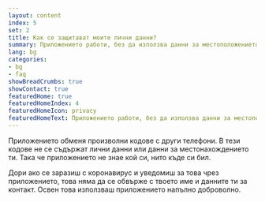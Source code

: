 ```yaml
---
layout: content
index: 5
set: 2
title: Как се защитават моите лични данни?
summary: Приложението работи, без да използва данни за местоположението ти, имейл адреса, телефонния номер или други данни за контакт с теб.
lang: bg
categories:
- bg
- faq
showBreadCrumbs: true
showContact: true
featuredHome: true
featuredHomeIndex: 4
featuredHomeIcon: privacy
featuredHomeText: Приложението работи, без да използва данни за местоположението ти, имейл адреса, телефонния номер или други данни за контакт с теб.
---
```


Приложението обменя произволни кодове с други телефони. В тези кодове не се съдържат лични данни или данни за местонахождението ти. Така че приложението не знае кой си, нито къде си бил.

Дори ако се заразиш с коронавирус и уведомиш за това чрез приложението, това няма да се обвърже с твоето име и данните ти за контакт. Освен това използваш приложението напълно доброволно. 
